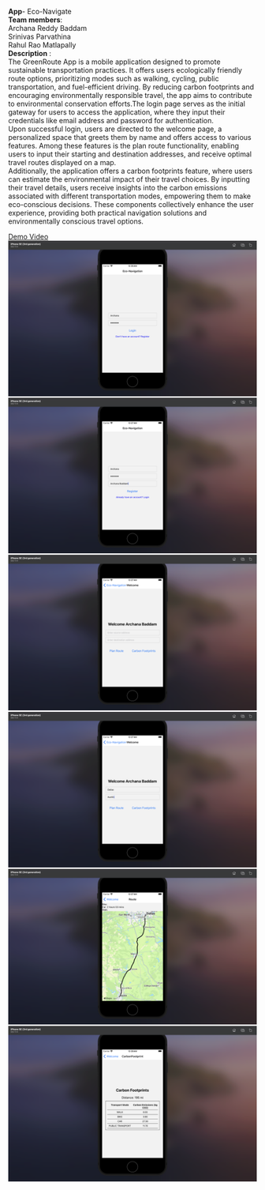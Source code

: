 **App**- Eco-Navigate<br/>
**Team members**:<br/>
Archana Reddy Baddam<br/>
Srinivas Parvathina<br/>
Rahul Rao Matlapally<br/>
**Description** :<br/>
The GreenRoute App is a mobile application designed to promote sustainable transportation practices. It offers users ecologically friendly route options, prioritizing modes such as walking, cycling, public transportation, and fuel-efficient driving. By reducing carbon footprints and encouraging environmentally responsible travel, the app aims to contribute to environmental conservation efforts.The login page serves as the initial gateway for users to access the application, where they input their credentials like email address and password for authentication. <br/>Upon successful login, users are directed to the welcome page, a personalized space that greets them by name and offers access to various features. Among these features is the plan route functionality, enabling users to input their starting and destination addresses, and receive optimal travel routes displayed on a map.<br/> Additionally, the application offers a carbon footprints feature, where users can estimate the environmental impact of their travel choices. By inputting their travel details, users receive insights into the carbon emissions associated with different transportation modes, empowering them to make eco-conscious decisions. These components collectively enhance the user experience, providing both practical navigation solutions and environmentally conscious travel options.

[Demo Video](https://drive.google.com/file/d/1Wwq5GlqRjnDtn5EEf7kbSiGubIkl80hn/view?usp=share_link)
![login page](./assets/login%20page.png)
![Registration page](./assets/Registration%20page.png)
![Welcome page](./assets/Welcome%20page.png)
![welcome page input](./assets/welcome%20page%20input.png)
![plan route](./assets/plan%20route.png)
![carbon footprints](./assets/carbon%20footprints.png)

